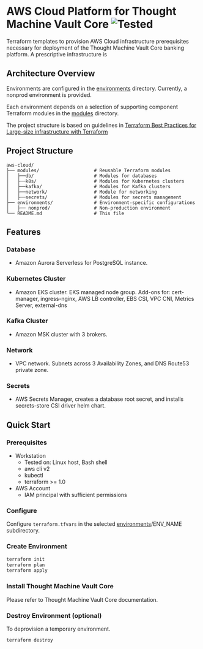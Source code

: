 # AWS Cloud Platform for Thought Machine Vault Core ![Tested](https://img.shields.io/badge/VaultCore5.7-in_progress-yellow)

Terraform templates to provision AWS Cloud infrastructure prerequisites necessary for deployment of the Thought Machine Vault Core banking platform. A prescriptive infrastructure is 

## Architecture Overview

Environments are configured in the [environments](./environments) directory. Currently, a nonprod environment is provided.

Each environment depends on a selection of supporting component Terraform modules in the [modules](./modules) directory.

The project structure is based on guidelines in [Terraform Best Practices for Large-size infrastructure with Terraform](https://www.terraform-best-practices.com/examples/terraform/large-size-infrastructure-with-terraform)

## Project Structure

```
aws-cloud/
├── modules/                    # Reusable Terraform modules
│   ├──db/                      # Modules for databases
│   ├──k8s/                     # Modules for Kubernetes clusters
│   ├──kafka/                   # Modules for Kafka clusters
│   ├──network/                 # Module for networking
│   ├──secrets/                 # Modules for secrets management
├── environments/               # Environment-specific configurations
│   ├── nonprod/                # Non-production environment
└── README.md                   # This file
```

## Features

### Database
* Amazon Aurora Serverless for PostgreSQL instance.

### Kubernetes Cluster
* Amazon EKS cluster. EKS managed node group. Add-ons for: cert-manager, ingress-nginx, AWS LB controller, EBS CSI, VPC CNI, Metrics Server, external-dns

### Kafka Cluster
* Amazon MSK cluster with 3 brokers.

### Network
* VPC network. Subnets across 3 Availability Zones, and DNS Route53 private zone.

### Secrets
* AWS Secrets Manager, creates a database root secret, and installs secrets-store CSI driver helm chart.

## Quick Start

### Prerequisites

* Workstation
  * Tested on: Linux host, Bash shell
  * aws cli v2
  * kubectl
  * terraform >= 1.0
* AWS Account
  * IAM principal with sufficient permissions

### Configure

Configure `terraform.tfvars` in the selected [environments](./environments)/ENV_NAME subdirectory.

### Create Environment

```sh
terraform init
terraform plan
terraform apply
```

### Install Thought Machine Vault Core

Please refer to Thought Machine Vault Core documentation.

### Destroy Environment (optional)

To deprovision a temporary environment.

```sh
terraform destroy
```
